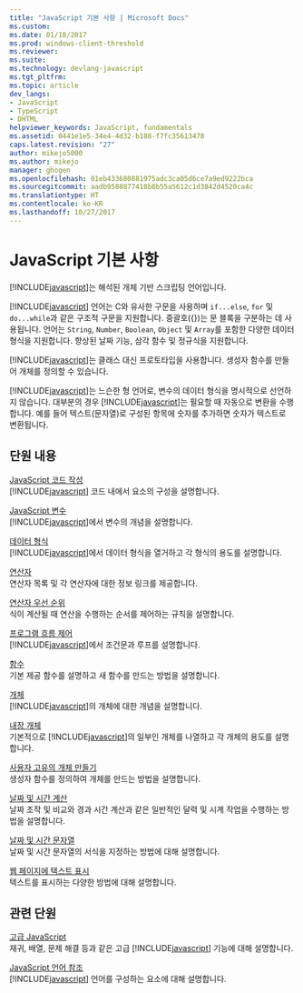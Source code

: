 ```yaml
---
title: "JavaScript 기본 사항 | Microsoft Docs"
ms.custom: 
ms.date: 01/18/2017
ms.prod: windows-client-threshold
ms.reviewer: 
ms.suite: 
ms.technology: devlang-javascript
ms.tgt_pltfrm: 
ms.topic: article
dev_langs:
- JavaScript
- TypeScript
- DHTML
helpviewer_keywords: JavaScript, fundamentals
ms.assetid: 0441e1e5-34e4-4d32-b188-f7fc35613478
caps.latest.revision: "27"
author: mikejo5000
ms.author: mikejo
manager: ghogen
ms.openlocfilehash: 01eb433680881975adc3ca05d6ce7a9ed9222bca
ms.sourcegitcommit: aadb9588877418b8b55a5612c1d3842d4520ca4c
ms.translationtype: HT
ms.contentlocale: ko-KR
ms.lasthandoff: 10/27/2017
---
```

# <a name="javascript-fundamentals"></a>JavaScript 기본 사항
[!INCLUDE[javascript](../javascript/includes/javascript-md.md)]는 해석된 개체 기반 스크립팅 언어입니다.  
  
 [!INCLUDE[javascript](../javascript/includes/javascript-md.md)] 언어는 C와 유사한 구문을 사용하며 `if...else`, `for` 및 `do...while`과 같은 구조적 구문을 지원합니다. 중괄호({})는 문 블록을 구분하는 데 사용됩니다. 언어는 `String`, `Number`, `Boolean`, `Object` 및 `Array`를 포함한 다양한 데이터 형식을 지원합니다. 향상된 날짜 기능, 삼각 함수 및 정규식을 지원합니다.  
  
 [!INCLUDE[javascript](../javascript/includes/javascript-md.md)]는 클래스 대신 프로토타입을 사용합니다. 생성자 함수를 만들어 개체를 정의할 수 있습니다.  
  
 [!INCLUDE[javascript](../javascript/includes/javascript-md.md)]는 느슨한 형 언어로, 변수의 데이터 형식을 명시적으로 선언하지 않습니다. 대부분의 경우 [!INCLUDE[javascript](../javascript/includes/javascript-md.md)]는 필요할 때 자동으로 변환을 수행합니다. 예를 들어 텍스트(문자열)로 구성된 항목에 숫자를 추가하면 숫자가 텍스트로 변환됩니다.  
  
## <a name="in-this-section"></a>단원 내용  
 [JavaScript 코드 작성](../javascript/writing-javascript-code.md)  
 [!INCLUDE[javascript](../javascript/includes/javascript-md.md)] 코드 내에서 요소의 구성을 설명합니다.  
  
 [JavaScript 변수](../javascript/variables-javascript.md)  
 [!INCLUDE[javascript](../javascript/includes/javascript-md.md)]에서 변수의 개념을 설명합니다.  
  
 [데이터 형식](../javascript/data-types-javascript.md)  
 [!INCLUDE[javascript](../javascript/includes/javascript-md.md)]에서 데이터 형식을 열거하고 각 형식의 용도를 설명합니다.  
  
 [연산자](../javascript/operators-javascript.md)  
 연산자 목록 및 각 연산자에 대한 정보 링크를 제공합니다.  
  
 [연산자 우선 순위](../javascript/operator-subtractprecedence-javascript.md)  
 식이 계산될 때 연산을 수행하는 순서를 제어하는 규칙을 설명합니다.  
  
 [프로그램 흐름 제어](../javascript/controlling-program-flow-javascript.md)  
 [!INCLUDE[javascript](../javascript/includes/javascript-md.md)]에서 조건문과 루프를 설명합니다.  
  
 [함수](../javascript/functions-javascript.md)  
 기본 제공 함수를 설명하고 새 함수를 만드는 방법을 설명합니다.  
  
 [개체](../javascript/objects-and-arrays-javascript.md)  
 [!INCLUDE[javascript](../javascript/includes/javascript-md.md)]의 개체에 대한 개념을 설명합니다.  
  
 [내장 개체](../javascript/intrinsic-objects-javascript.md)  
 기본적으로 [!INCLUDE[javascript](../javascript/includes/javascript-md.md)]의 일부인 개체를 나열하고 각 개체의 용도를 설명합니다.  
  
 [사용자 고유의 개체 만들기](../javascript/creating-objects-javascript.md)  
 생성자 함수를 정의하여 개체를 만드는 방법을 설명합니다.  
  
 [날짜 및 시간 계산](../javascript/calculating-dates-and-times-javascript.md)  
 날짜 조작 및 비교와 경과 시간 계산과 같은 일반적인 달력 및 시계 작업을 수행하는 방법을 설명합니다.  
  
 [날짜 및 시간 문자열](../javascript/date-and-time-strings-javascript.md)  
 날짜 및 시간 문자열의 서식을 지정하는 방법에 대해 설명합니다.  
  
 [웹 페이지에 텍스트 표시](../javascript/displaying-text-in-a-webpage-javascript.md)  
 텍스트를 표시하는 다양한 방법에 대해 설명합니다.  
  
## <a name="related-sections"></a>관련 단원  
 [고급 JavaScript](../javascript/advanced/advanced-javascript.md)  
 재귀, 배열, 문제 해결 등과 같은 고급 [!INCLUDE[javascript](../javascript/includes/javascript-md.md)] 기능에 대해 설명합니다.  
  
 [JavaScript 언어 참조](../javascript/reference/javascript-reference.md)  
 [!INCLUDE[javascript](../javascript/includes/javascript-md.md)] 언어를 구성하는 요소에 대해 설명합니다.